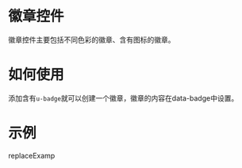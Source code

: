 # 徽章控件

徽章控件主要包括不同色彩的徽章、含有图标的徽章。

# 如何使用

添加含有`u-badge`就可以创建一个徽章，徽章的内容在data-badge中设置。

# 示例

replaceExamp
